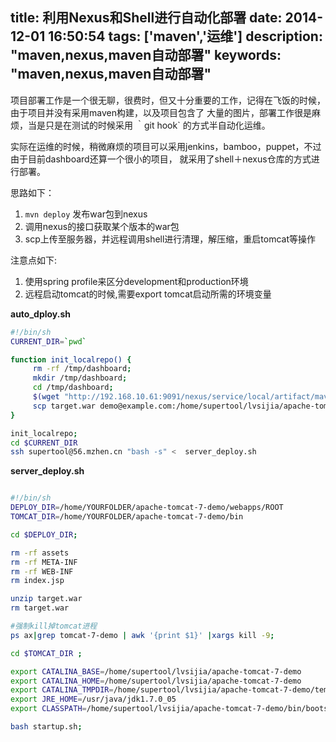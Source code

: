 title: 利用Nexus和Shell进行自动化部署
date: 2014-12-01 16:50:54
tags: ['maven','运维']
description: "maven,nexus,maven自动部署"
keywords: "maven,nexus,maven自动部署"
---

项目部署工作是一个很无聊，很费时，但又十分重要的工作，记得在飞饭的时候，由于项目并没有采用maven构建，以及项目包含了
大量的图片，部署工作很是麻烦，当是只是在测试的时候采用 ｀git hook` 的方式半自动化运维。

实际在运维的时候，稍微麻烦的项目可以采用jenkins，bamboo，puppet，不过由于目前dashboard还算一个很小的项目，
就采用了shell＋nexus仓库的方式进行部署。

思路如下：
1. `mvn deploy` 发布war包到nexus
2.  调用nexus的接口获取某个版本的war包
3.  scp上传至服务器，并远程调用shell进行清理，解压缩，重启tomcat等操作

注意点如下:
1.  使用spring profile来区分development和production环境
2.  远程启动tomcat的时候,需要export tomcat启动所需的环境变量



__auto_dploy.sh__
```bash
#!/bin/sh
CURRENT_DIR=`pwd`

function init_localrepo() {
     rm -rf /tmp/dashboard;
     mkdir /tmp/dashboard;
     cd /tmp/dashboard;
     $(wget "http://192.168.10.61:9091/nexus/service/local/artifact/maven/content?g=com.miaozhen&a=dashboard&v=LATEST&r=snapshots&p=war&v=0.0.1-SNAPSHOT" -O target.war)
     scp target.war demo@example.com:/home/supertool/lvsijia/apache-tomcat-7-demo/webapps/ROOT
}

init_localrepo;
cd $CURRENT_DIR
ssh supertool@56.mzhen.cn "bash -s" <  server_deploy.sh
```


__server_deploy.sh__
```bash

#!/bin/sh
DEPLOY_DIR=/home/YOURFOLDER/apache-tomcat-7-demo/webapps/ROOT
TOMCAT_DIR=/home/YOURFOLDER/apache-tomcat-7-demo/bin

cd $DEPLOY_DIR;

rm -rf assets
rm -rf META-INF
rm -rf WEB-INF
rm index.jsp

unzip target.war
rm target.war

#强制kill掉tomcat进程
ps ax|grep tomcat-7-demo | awk '{print $1}' |xargs kill -9;

cd $TOMCAT_DIR ;

export CATALINA_BASE=/home/supertool/lvsijia/apache-tomcat-7-demo
export CATALINA_HOME=/home/supertool/lvsijia/apache-tomcat-7-demo
export CATALINA_TMPDIR=/home/supertool/lvsijia/apache-tomcat-7-demo/temp
export JRE_HOME=/usr/java/jdk1.7.0_05
export CLASSPATH=/home/supertool/lvsijia/apache-tomcat-7-demo/bin/bootstrap.jar:/home/supertool/lvsijia/apache-tomcat-7-demo/bin/tomcat-juli.jar

bash startup.sh;
```
